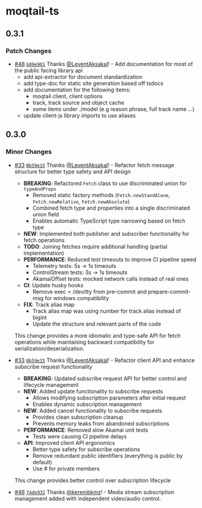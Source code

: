 # moqtail-ts

## 0.3.1

### Patch Changes

- [#48](https://github.com/streaming-university/moqtail/pull/48) [`b89e901`](https://github.com/streaming-university/moqtail/commit/b89e901bcce0d70d5d07ae9baaccafefbe757550) Thanks [@LeventAksakal](https://github.com/LeventAksakal)! - Add documentation for most of the public facing library api
  - add api-extractor for document standardization
  - add type-doc for static site generation based off tsdocs
  - add documentation for the following items:
    - moqtail client, client options
    - track, track source and object cache
    - some items under ./model (e.g reason phrase, full track name ...)
  - update client-js library imports to use aliases

## 0.3.0

### Minor Changes

- [#33](https://github.com/streaming-university/moqtail/pull/33) [`0b59e15`](https://github.com/streaming-university/moqtail/commit/0b59e1582aca3eb307e75097b4a3716971dd523d) Thanks [@LeventAksakal](https://github.com/LeventAksakal)! - Refactor fetch message structure for better type safety and API design
  - **BREAKING**: Refactored `Fetch` class to use discriminated union for `typeAndProps`
    - Removed static factory methods (`Fetch.newStandAlone`, `Fetch.newRelative`, `Fetch.newAbsolute`)
    - Combined fetch type and properties into a single discriminated union field
    - Enables automatic TypeScript type narrowing based on fetch type
  - **NEW**: Implemented both publisher and subscriber functionality for fetch operations
  - **TODO**: Joining fetches require additional handling (partial implementation)
  - **PERFORMANCE**: Reduced test timeouts to improve CI pipeline speed
    - Telemetry tests: 5s → 1s timeouts
    - ControlStream tests: 3s → 1s timeouts
    - AkamaiOffset tests: mocked network calls instead of real ones
  - **CI**: Update husky hooks
    - Remove exec < /dev/tty from pre-commit and prepare-commit-msg for windows compatibility
  - **FIX**: Track alias map
    - Track alias map was using number for track alias instead of bigint
    - Update the structure and relevant parts of the code

  This change provides a more idiomatic and type-safe API for fetch operations while maintaining backward compatibility for serialization/deserialization.

- [#33](https://github.com/streaming-university/moqtail/pull/33) [`0b59e15`](https://github.com/streaming-university/moqtail/commit/0b59e1582aca3eb307e75097b4a3716971dd523d) Thanks [@LeventAksakal](https://github.com/LeventAksakal)! - Refactor client API and enhance subscribe request functionality
  - **BREAKING**: Updated subscribe request API for better control and lifecycle management
  - **NEW**: Added update functionality to subscribe requests
    - Allows modifying subscription parameters after initial request
    - Enables dynamic subscription management
  - **NEW**: Added cancel functionality to subscribe requests
    - Provides clean subscription cleanup
    - Prevents memory leaks from abandoned subscriptions
  - **PERFORMANCE**: Removed slow Akamai unit tests
    - Tests were causing CI pipeline delays
  - **API**: Improved client API ergonomics
    - Better type safety for subscribe operations
    - Remove redundant public identifiers (everything is public by default)
    - Use # for private members

  This change provides better control over subscription lifecycle

- [#46](https://github.com/streaming-university/moqtail/pull/46) [`74de932`](https://github.com/streaming-university/moqtail/commit/74de932bfd6d002b350eda1e09208ca39975d745) Thanks [@kerembkmz](https://github.com/kerembkmz)! - Media stream subscription management added with independent video/audio control.
